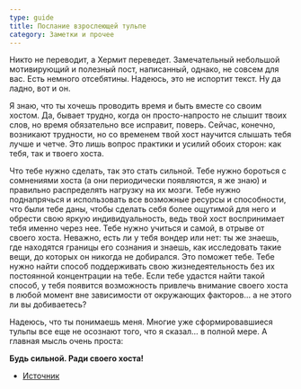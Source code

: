 ```yaml
---
type: guide
title: Послание взрослеющей тульпе
category: Заметки и прочее
---
```



Никто не переводит, а Хермит переведет. Замечательный небольшой мотивирующий и полезный пост, написанный, однако, не совсем для вас. Есть немного отсебятины. Надеюсь, это не испортит текст. Ну да ладно, вот и он.

Я знаю, что ты хочешь проводить время и быть вместе со своим хостом. Да, бывает трудно, когда он просто-напросто не слышит твоих слов, но время обязательно все исправит, поверь. Сейчас, конечно, возникают трудности, но со временем твой хост научится слышать тебя лучше и четче. Это лишь вопрос практики и усилий обоих сторон: как тебя, так и твоего хоста.

Что тебе нужно сделать, так это стать сильной. Тебе нужно бороться с сомнениями хоста (а они периодически появляются, я же знаю) и правильно распределять нагрузку на их мозги. Тебе нужно поднапрячься и использовать все возможные ресурсы и способности, что были тебе даны, чтобы сделать себя более ощутимой для него и обрести свою яркую индивидуальность, ведь твой хост воспринимает тебя именно через нее. Тебе нужно учиться и самой, в отрыве от своего хоста. Неважно, есть ли у тебя вондер или нет: ты же знаешь, где находятся границы его сознания и знаешь, как исследовать такие вещи, до которых он никогда не добирался. Это поможет тебе. Тебе нужно найти способ поддерживать свою жизнедеятельность без их постоянной концентрации на тебе. Если тебе удастся найти такой способ, у тебя появится возможность привлечь внимание своего хоста в любой момент вне зависимости от окружающих факторов… а не этого ли вы добиваетесь?

Надеюсь, что ты понимаешь меня. Многие уже сформировавшиеся тульпы все еще не осознают того, что я сказал… в полной мере. А главная мысль очень проста:

**Будь сильной. Ради своего хоста!**


  * [Источник](http://tulpa.center/post/67939197648)